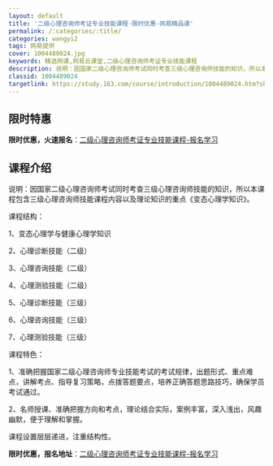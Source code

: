 ```yaml
---
layout: default
title: '二级心理咨询师考证专业技能课程-限时优惠-网易精品课'
permalink: /:categories/:title/
categories: wangyi2
tags: 网易提供
cover: 1004489024.jpg
keywords: 精选网课,网易云课堂,二级心理咨询师考证专业技能课程
description: 说明：因国家二级心理咨询师考试同时考查三级心理咨询师技能的知识，所以本课程包含三级心理咨询师技能课程内容以及理论知识的重
classid: 1004489024
targetlink: https://study.163.com/course/introduction/1004489024.htm?share=1&shareId=1025206652&utm_campaign=share&utm_medium=iphoneShare&utm_source=&utm_u=1025206652
---
```


## 限时特惠

**限时优惠，火速报名**：[二级心理咨询师考证专业技能课程-报名学习](https://study.163.com/course/introduction/1004489024.htm?share=1&shareId=1025206652&utm_campaign=share&utm_medium=iphoneShare&utm_source=&utm_u=1025206652)

## 课程介绍

说明：因国家二级心理咨询师考试同时考查三级心理咨询师技能的知识，所以本课程包含三级心理咨询师技能课程内容以及理论知识的重点《变态心理学知识》。

课程结构：

1、变态心理学与健康心理学知识

2、心理诊断技能（二级）

3、心理咨询技能（二级）

4、心理测验技能（二级）

5、心理诊断技能（三级）

6、心理咨询技能（三级）

7、心理测验技能（三级）

课程特色：

1、准确把握国家二级心理咨询师专业技能考试的考试规律，出题形式、重点难点，讲解考点、指导复习策略，点拨答题要点，培养正确答题思路技巧，确保学员考试通过。



2、名师授课、准确把握方向和考点，理论结合实际，案例丰富，深入浅出，风趣幽默，便于理解和掌握。

课程设置层层递进，注重结构性。

**限时优惠，报名地址**：[二级心理咨询师考证专业技能课程-报名学习](https://study.163.com/course/introduction/1004489024.htm?share=1&shareId=1025206652&utm_campaign=share&utm_medium=iphoneShare&utm_source=&utm_u=1025206652)

